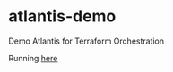 # atlantis-demo
Demo Atlantis for Terraform Orchestration

Running [here](https://atlantis.aws.danielpetty.com/)
